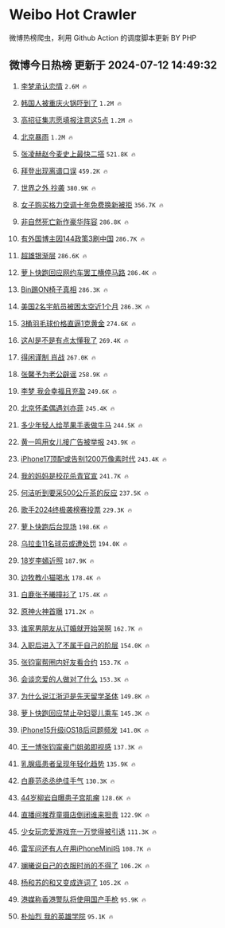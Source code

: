 # Weibo Hot Crawler 



微博热榜爬虫，利用 Github Action 的调度脚本更新 BY PHP 


## 微博今日热榜 更新于 2024-07-12 14:49:32 
1. [李梦承认恋情](https://s.weibo.com/weibo?q=%23%E6%9D%8E%E6%A2%A6%E6%89%BF%E8%AE%A4%E6%81%8B%E6%83%85%23&t=31&band_rank=1&Refer=top) `2.6M 🔥` 

1. [韩国人被重庆火锅吓到了](https://s.weibo.com/weibo?q=%23%E9%9F%A9%E5%9B%BD%E4%BA%BA%E8%A2%AB%E9%87%8D%E5%BA%86%E7%81%AB%E9%94%85%E5%90%93%E5%88%B0%E4%BA%86%23&t=31&band_rank=2&Refer=top) `1.2M 🔥` 

1. [高招征集志愿填报注意这5点](https://s.weibo.com/weibo?q=%23%E9%AB%98%E6%8B%9B%E5%BE%81%E9%9B%86%E5%BF%97%E6%84%BF%E5%A1%AB%E6%8A%A5%E6%B3%A8%E6%84%8F%E8%BF%995%E7%82%B9%23&t=31&band_rank=3&Refer=top) `1.2M 🔥` 

1. [北京暴雨](https://s.weibo.com/weibo?q=%E5%8C%97%E4%BA%AC%E6%9A%B4%E9%9B%A8&t=31&band_rank=4&Refer=top) `1.2M 🔥` 

1. [张凌赫赵今麦史上最快二搭](https://s.weibo.com/weibo?q=%23%E5%BC%A0%E5%87%8C%E8%B5%AB%E8%B5%B5%E4%BB%8A%E9%BA%A6%E5%8F%B2%E4%B8%8A%E6%9C%80%E5%BF%AB%E4%BA%8C%E6%90%AD%23&t=31&band_rank=5&Refer=top) `521.8K 🔥` 

1. [拜登出现离谱口误](https://s.weibo.com/weibo?q=%23%E6%8B%9C%E7%99%BB%E5%87%BA%E7%8E%B0%E7%A6%BB%E8%B0%B1%E5%8F%A3%E8%AF%AF%23&t=31&band_rank=6&Refer=top) `459.2K 🔥` 

1. [世界之外 抄袭](https://s.weibo.com/weibo?q=%E4%B8%96%E7%95%8C%E4%B9%8B%E5%A4%96%20%E6%8A%84%E8%A2%AD&t=31&band_rank=7&Refer=top) `380.9K 🔥` 

1. [女子购买格力空调十年免费换新被拒](https://s.weibo.com/weibo?q=%23%E5%A5%B3%E5%AD%90%E8%B4%AD%E4%B9%B0%E6%A0%BC%E5%8A%9B%E7%A9%BA%E8%B0%83%E5%8D%81%E5%B9%B4%E5%85%8D%E8%B4%B9%E6%8D%A2%E6%96%B0%E8%A2%AB%E6%8B%92%23&t=31&band_rank=8&Refer=top) `356.7K 🔥` 

1. [非自然死亡新作豪华阵容](https://s.weibo.com/weibo?q=%E9%9D%9E%E8%87%AA%E7%84%B6%E6%AD%BB%E4%BA%A1%E6%96%B0%E4%BD%9C%E8%B1%AA%E5%8D%8E%E9%98%B5%E5%AE%B9&t=31&band_rank=9&Refer=top) `286.8K 🔥` 

1. [有外国博主因144政策3刷中国](https://s.weibo.com/weibo?q=%23%E6%9C%89%E5%A4%96%E5%9B%BD%E5%8D%9A%E4%B8%BB%E5%9B%A0144%E6%94%BF%E7%AD%963%E5%88%B7%E4%B8%AD%E5%9B%BD%23&t=31&band_rank=10&Refer=top) `286.7K 🔥` 

1. [超雄银渐层](https://s.weibo.com/weibo?q=%E8%B6%85%E9%9B%84%E9%93%B6%E6%B8%90%E5%B1%82&t=31&band_rank=11&Refer=top) `286.6K 🔥` 

1. [萝卜快跑回应网约车罢工横停马路](https://s.weibo.com/weibo?q=%23%E8%90%9D%E5%8D%9C%E5%BF%AB%E8%B7%91%E5%9B%9E%E5%BA%94%E7%BD%91%E7%BA%A6%E8%BD%A6%E7%BD%A2%E5%B7%A5%E6%A8%AA%E5%81%9C%E9%A9%AC%E8%B7%AF%23&t=31&band_rank=12&Refer=top) `286.4K 🔥` 

1. [Bin踢ON椅子真相](https://s.weibo.com/weibo?q=%23Bin%E8%B8%A2ON%E6%A4%85%E5%AD%90%E7%9C%9F%E7%9B%B8%23&t=31&band_rank=13&Refer=top) `286.3K 🔥` 

1. [美国2名宇航员被困太空近1个月](https://s.weibo.com/weibo?q=%23%E7%BE%8E%E5%9B%BD2%E5%90%8D%E5%AE%87%E8%88%AA%E5%91%98%E8%A2%AB%E5%9B%B0%E5%A4%AA%E7%A9%BA%E8%BF%911%E4%B8%AA%E6%9C%88%23&t=31&band_rank=14&Refer=top) `286.3K 🔥` 

1. [3桶羽毛球价格直逼1克黄金](https://s.weibo.com/weibo?q=%233%E6%A1%B6%E7%BE%BD%E6%AF%9B%E7%90%83%E4%BB%B7%E6%A0%BC%E7%9B%B4%E9%80%BC1%E5%85%8B%E9%BB%84%E9%87%91%23&t=31&band_rank=15&Refer=top) `274.6K 🔥` 

1. [这AI是不是有点太懂我了](https://s.weibo.com/weibo?q=%23%E8%BF%99AI%E6%98%AF%E4%B8%8D%E6%98%AF%E6%9C%89%E7%82%B9%E5%A4%AA%E6%87%82%E6%88%91%E4%BA%86%23&t=31&band_rank=16&Refer=top) `269.4K 🔥` 

1. [得闲谨制 肖战](https://s.weibo.com/weibo?q=%E5%BE%97%E9%97%B2%E8%B0%A8%E5%88%B6%20%E8%82%96%E6%88%98&t=31&band_rank=17&Refer=top) `267.0K 🔥` 

1. [张馨予为老公辟谣](https://s.weibo.com/weibo?q=%23%E5%BC%A0%E9%A6%A8%E4%BA%88%E4%B8%BA%E8%80%81%E5%85%AC%E8%BE%9F%E8%B0%A3%23&t=31&band_rank=18&Refer=top) `258.9K 🔥` 

1. [李梦 我会幸福且充盈](https://s.weibo.com/weibo?q=%E6%9D%8E%E6%A2%A6%20%E6%88%91%E4%BC%9A%E5%B9%B8%E7%A6%8F%E4%B8%94%E5%85%85%E7%9B%88&t=31&band_rank=19&Refer=top) `249.6K 🔥` 

1. [北京怀柔偶遇刘亦菲](https://s.weibo.com/weibo?q=%23%E5%8C%97%E4%BA%AC%E6%80%80%E6%9F%94%E5%81%B6%E9%81%87%E5%88%98%E4%BA%A6%E8%8F%B2%23&t=31&band_rank=20&Refer=top) `245.4K 🔥` 

1. [多少年轻人给苹果手表做牛马](https://s.weibo.com/weibo?q=%23%E5%A4%9A%E5%B0%91%E5%B9%B4%E8%BD%BB%E4%BA%BA%E7%BB%99%E8%8B%B9%E6%9E%9C%E6%89%8B%E8%A1%A8%E5%81%9A%E7%89%9B%E9%A9%AC%23&t=31&band_rank=21&Refer=top) `244.5K 🔥` 

1. [黄一鸣用女儿接广告被举报](https://s.weibo.com/weibo?q=%23%E9%BB%84%E4%B8%80%E9%B8%A3%E7%94%A8%E5%A5%B3%E5%84%BF%E6%8E%A5%E5%B9%BF%E5%91%8A%E8%A2%AB%E4%B8%BE%E6%8A%A5%23&t=31&band_rank=22&Refer=top) `243.9K 🔥` 

1. [iPhone17顶配或告别1200万像素时代](https://s.weibo.com/weibo?q=%23iPhone17%E9%A1%B6%E9%85%8D%E6%88%96%E5%91%8A%E5%88%AB1200%E4%B8%87%E5%83%8F%E7%B4%A0%E6%97%B6%E4%BB%A3%23&t=31&band_rank=23&Refer=top) `243.4K 🔥` 

1. [我的妈妈是校花杀青官宣](https://s.weibo.com/weibo?q=%23%E6%88%91%E7%9A%84%E5%A6%88%E5%A6%88%E6%98%AF%E6%A0%A1%E8%8A%B1%E6%9D%80%E9%9D%92%E5%AE%98%E5%AE%A3%23&t=31&band_rank=24&Refer=top) `241.7K 🔥` 

1. [何洁听到要采500公斤茶的反应](https://s.weibo.com/weibo?q=%23%E4%BD%95%E6%B4%81%E5%90%AC%E5%88%B0%E8%A6%81%E9%87%87500%E5%85%AC%E6%96%A4%E8%8C%B6%E7%9A%84%E5%8F%8D%E5%BA%94%23&t=31&band_rank=25&Refer=top) `237.5K 🔥` 

1. [歌手2024终极袭榜赛投票](https://s.weibo.com/weibo?q=%E6%AD%8C%E6%89%8B2024%E7%BB%88%E6%9E%81%E8%A2%AD%E6%A6%9C%E8%B5%9B%E6%8A%95%E7%A5%A8&t=31&band_rank=26&Refer=top) `229.3K 🔥` 

1. [萝卜快跑后台现场](https://s.weibo.com/weibo?q=%23%E8%90%9D%E5%8D%9C%E5%BF%AB%E8%B7%91%E5%90%8E%E5%8F%B0%E7%8E%B0%E5%9C%BA%23&t=31&band_rank=27&Refer=top) `198.6K 🔥` 

1. [乌拉圭11名球员或遭处罚](https://s.weibo.com/weibo?q=%23%E4%B9%8C%E6%8B%89%E5%9C%AD11%E5%90%8D%E7%90%83%E5%91%98%E6%88%96%E9%81%AD%E5%A4%84%E7%BD%9A%23&t=31&band_rank=28&Refer=top) `194.0K 🔥` 

1. [18岁李嫣近照](https://s.weibo.com/weibo?q=18%E5%B2%81%E6%9D%8E%E5%AB%A3%E8%BF%91%E7%85%A7&t=31&band_rank=29&Refer=top) `187.9K 🔥` 

1. [边牧教小猫喝水](https://s.weibo.com/weibo?q=%E8%BE%B9%E7%89%A7%E6%95%99%E5%B0%8F%E7%8C%AB%E5%96%9D%E6%B0%B4&t=31&band_rank=30&Refer=top) `178.4K 🔥` 

1. [白鹿张予曦撞衫了](https://s.weibo.com/weibo?q=%23%E7%99%BD%E9%B9%BF%E5%BC%A0%E4%BA%88%E6%9B%A6%E6%92%9E%E8%A1%AB%E4%BA%86%23&t=31&band_rank=31&Refer=top) `175.4K 🔥` 

1. [原神火神首曝](https://s.weibo.com/weibo?q=%23%E5%8E%9F%E7%A5%9E%E7%81%AB%E7%A5%9E%E9%A6%96%E6%9B%9D%23&t=31&band_rank=32&Refer=top) `171.2K 🔥` 

1. [谁家男朋友从订婚就开始哭啊](https://s.weibo.com/weibo?q=%23%E8%B0%81%E5%AE%B6%E7%94%B7%E6%9C%8B%E5%8F%8B%E4%BB%8E%E8%AE%A2%E5%A9%9A%E5%B0%B1%E5%BC%80%E5%A7%8B%E5%93%AD%E5%95%8A%23&t=31&band_rank=33&Refer=top) `162.7K 🔥` 

1. [入职后进入了不属于自己的阶层](https://s.weibo.com/weibo?q=%23%E5%85%A5%E8%81%8C%E5%90%8E%E8%BF%9B%E5%85%A5%E4%BA%86%E4%B8%8D%E5%B1%9E%E4%BA%8E%E8%87%AA%E5%B7%B1%E7%9A%84%E9%98%B6%E5%B1%82%23&t=31&band_rank=34&Refer=top) `154.0K 🔥` 

1. [张钧甯帮圈内好友看合约](https://s.weibo.com/weibo?q=%23%E5%BC%A0%E9%92%A7%E7%94%AF%E5%B8%AE%E5%9C%88%E5%86%85%E5%A5%BD%E5%8F%8B%E7%9C%8B%E5%90%88%E7%BA%A6%23&t=31&band_rank=35&Refer=top) `153.7K 🔥` 

1. [会谈恋爱的人做对了什么](https://s.weibo.com/weibo?q=%23%E4%BC%9A%E8%B0%88%E6%81%8B%E7%88%B1%E7%9A%84%E4%BA%BA%E5%81%9A%E5%AF%B9%E4%BA%86%E4%BB%80%E4%B9%88%23&t=31&band_rank=36&Refer=top) `153.3K 🔥` 

1. [为什么说江浙沪是先天留学圣体](https://s.weibo.com/weibo?q=%23%E4%B8%BA%E4%BB%80%E4%B9%88%E8%AF%B4%E6%B1%9F%E6%B5%99%E6%B2%AA%E6%98%AF%E5%85%88%E5%A4%A9%E7%95%99%E5%AD%A6%E5%9C%A3%E4%BD%93%23&t=31&band_rank=37&Refer=top) `149.8K 🔥` 

1. [萝卜快跑回应禁止孕妇婴儿乘车](https://s.weibo.com/weibo?q=%23%E8%90%9D%E5%8D%9C%E5%BF%AB%E8%B7%91%E5%9B%9E%E5%BA%94%E7%A6%81%E6%AD%A2%E5%AD%95%E5%A6%87%E5%A9%B4%E5%84%BF%E4%B9%98%E8%BD%A6%23&t=31&band_rank=38&Refer=top) `145.3K 🔥` 

1. [iPhone15升级iOS18后问题频发](https://s.weibo.com/weibo?q=%23iPhone15%E5%8D%87%E7%BA%A7iOS18%E5%90%8E%E9%97%AE%E9%A2%98%E9%A2%91%E5%8F%91%23&t=31&band_rank=39&Refer=top) `141.0K 🔥` 

1. [王一博张钧甯豪门姐弟即视感](https://s.weibo.com/weibo?q=%23%E7%8E%8B%E4%B8%80%E5%8D%9A%E5%BC%A0%E9%92%A7%E7%94%AF%E8%B1%AA%E9%97%A8%E5%A7%90%E5%BC%9F%E5%8D%B3%E8%A7%86%E6%84%9F%23&t=31&band_rank=40&Refer=top) `137.3K 🔥` 

1. [乳腺癌患者呈现年轻化趋势](https://s.weibo.com/weibo?q=%23%E4%B9%B3%E8%85%BA%E7%99%8C%E6%82%A3%E8%80%85%E5%91%88%E7%8E%B0%E5%B9%B4%E8%BD%BB%E5%8C%96%E8%B6%8B%E5%8A%BF%23&t=31&band_rank=41&Refer=top) `135.9K 🔥` 

1. [白鹿范丞丞绝佳手气](https://s.weibo.com/weibo?q=%23%E7%99%BD%E9%B9%BF%E8%8C%83%E4%B8%9E%E4%B8%9E%E7%BB%9D%E4%BD%B3%E6%89%8B%E6%B0%94%23&t=31&band_rank=42&Refer=top) `130.3K 🔥` 

1. [44岁柳岩自曝患子宫肌瘤](https://s.weibo.com/weibo?q=%2344%E5%B2%81%E6%9F%B3%E5%B2%A9%E8%87%AA%E6%9B%9D%E6%82%A3%E5%AD%90%E5%AE%AB%E8%82%8C%E7%98%A4%23&t=31&band_rank=43&Refer=top) `128.6K 🔥` 

1. [直播间推荐童摄店倒闭谁来担责](https://s.weibo.com/weibo?q=%23%E7%9B%B4%E6%92%AD%E9%97%B4%E6%8E%A8%E8%8D%90%E7%AB%A5%E6%91%84%E5%BA%97%E5%80%92%E9%97%AD%E8%B0%81%E6%9D%A5%E6%8B%85%E8%B4%A3%23&t=31&band_rank=44&Refer=top) `122.9K 🔥` 

1. [少女玩恋爱游戏充一万觉得被引诱](https://s.weibo.com/weibo?q=%23%E5%B0%91%E5%A5%B3%E7%8E%A9%E6%81%8B%E7%88%B1%E6%B8%B8%E6%88%8F%E5%85%85%E4%B8%80%E4%B8%87%E8%A7%89%E5%BE%97%E8%A2%AB%E5%BC%95%E8%AF%B1%23&t=31&band_rank=45&Refer=top) `111.3K 🔥` 

1. [雷军问还有人在用iPhoneMini吗](https://s.weibo.com/weibo?q=%23%E9%9B%B7%E5%86%9B%E9%97%AE%E8%BF%98%E6%9C%89%E4%BA%BA%E5%9C%A8%E7%94%A8iPhoneMini%E5%90%97%23&t=31&band_rank=46&Refer=top) `108.7K 🔥` 

1. [斓曦说自己的衣服时尚的不得了](https://s.weibo.com/weibo?q=%23%E6%96%93%E6%9B%A6%E8%AF%B4%E8%87%AA%E5%B7%B1%E7%9A%84%E8%A1%A3%E6%9C%8D%E6%97%B6%E5%B0%9A%E7%9A%84%E4%B8%8D%E5%BE%97%E4%BA%86%23&t=31&band_rank=47&Refer=top) `106.2K 🔥` 

1. [杨和苏的和又变成连词了](https://s.weibo.com/weibo?q=%E6%9D%A8%E5%92%8C%E8%8B%8F%E7%9A%84%E5%92%8C%E5%8F%88%E5%8F%98%E6%88%90%E8%BF%9E%E8%AF%8D%E4%BA%86&t=31&band_rank=48&Refer=top) `105.2K 🔥` 

1. [港媒称香港警队将使用国产手枪](https://s.weibo.com/weibo?q=%23%E6%B8%AF%E5%AA%92%E7%A7%B0%E9%A6%99%E6%B8%AF%E8%AD%A6%E9%98%9F%E5%B0%86%E4%BD%BF%E7%94%A8%E5%9B%BD%E4%BA%A7%E6%89%8B%E6%9E%AA%23&t=31&band_rank=49&Refer=top) `95.9K 🔥` 

1. [朴灿烈 我的英雄学院](https://s.weibo.com/weibo?q=%E6%9C%B4%E7%81%BF%E7%83%88%20%E6%88%91%E7%9A%84%E8%8B%B1%E9%9B%84%E5%AD%A6%E9%99%A2&t=31&band_rank=50&Refer=top) `95.1K 🔥` 

